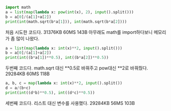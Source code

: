 ```python
import math
a = list(map(lambda x: pow(int(x), 2), input().split()))
b = a[0]/(a[1]+a[2])
print(int(math.sqrt(b*a[1])), int(math.sqrt(b*a[2])))
```
처음 시도한 코드다.
31376KB 60MS 143B
아무래도 math를 import하다보니 메모리가 좀 많이 나왔다.

```python
a = list(map(lambda x: int(x)**2, input().split()))
b = a[0]/(a[1]+a[2])
print(int((b*a[1])**0.5), int((b*a[2])**0.5))
```
두번째 코드다.
math.sqrt 대신 **0.5로 바꿔주고 pow대신 **2로 바꿔줬다.
29284KB 60MS 118B

```python
a, b, c = map(lambda x: int(x)**2, input().split())
d = a/(b+c)
print(int((d*b)**0.5), int((d*c)**0.5))
```
세번째 코드다.
리스트 대신 변수를 사용했다.
29284KB 56MS 103B